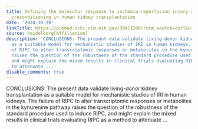 ```yaml
---
title: Defining the molecular response to ischemia-reperfusion injury and remote ischemic
  preconditioning in human kidney transplantation
date: '2024-10-29'
linkTitle: https://pubmed.ncbi.nlm.nih.gov/39471208/?utm_source=curl&utm_medium=rss&utm_campaign=pubmed-2&utm_content=1FakS-2QOkCT8HsMOQP1bCRQ4YzyumYOmxmF0moLsQ3dFB1E9V&fc=20220326224207&ff=20241029183704&v=2.18.0.post9+e462414
source: heidelberg[Affiliation]
description: 'CONCLUSIONS: The present data validate living-donor kidney transplantation
  as a suitable model for mechanistic studies of IRI in human kidneys. The failure
  of RIPC to alter transcriptomic responses or metabolites in the kynurenine pathway
  raises the question of the robustness of the standard procedure used to induce RIPC,
  and might explain the mixed results in clinical trials evaluating RIPC as a method
  to attenuate ...'
disable_comments: true
---
```

CONCLUSIONS: The present data validate living-donor kidney transplantation as a suitable model for mechanistic studies of IRI in human kidneys. The failure of RIPC to alter transcriptomic responses or metabolites in the kynurenine pathway raises the question of the robustness of the standard procedure used to induce RIPC, and might explain the mixed results in clinical trials evaluating RIPC as a method to attenuate ...